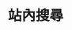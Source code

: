 ---
title: "站內搜尋" # in any language you want
layout: "search" # necessary for search
# url: "/archive"
# description: "Description for Search"
summary: "search"
placeholder: "輸入關鍵字搜尋文章"
---